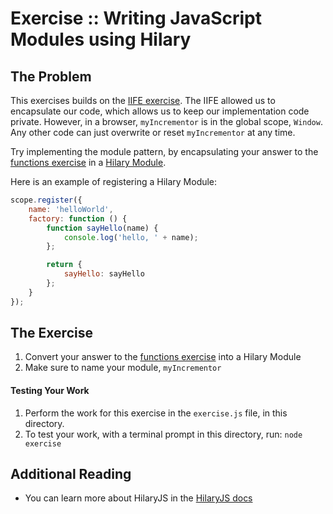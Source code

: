 Exercise :: Writing JavaScript Modules using Hilary
===================================================

## The Problem

This exercises builds on the [IIFE exercise](/losandes/heinz-95729-materials-2017/tree/master/week-1/20-iife). The IIFE allowed us to encapsulate our code, which allows us to keep our implementation code private. However, in a browser, `myIncrementor` is in the global scope, `Window`. Any other code can just overwrite or reset `myIncrementor` at any time.

Try implementing the module pattern, by encapsulating your answer to the [functions exercise](/losandes/heinz-95729-materials-2017/tree/master/week-1/10-functions) in a [Hilary Module](https://github.com/losandes/hilaryjs/blob/master/docs/Getting-Started---With-Node.md#defining-arrow-functions).

Here is an example of registering a Hilary Module:

```JavaScript
scope.register({
    name: 'helloWorld',
    factory: function () {
        function sayHello(name) {
            console.log('hello, ' + name);
        };

        return {
            sayHello: sayHello
        };
    }
});
```

## The Exercise

1. Convert your answer to the [functions exercise](/losandes/heinz-95729-materials-2017/tree/master/week-1/10-functions) into a Hilary Module
2. Make sure to name your module, `myIncrementor`

#### Testing Your Work

1. Perform the work for this exercise in the `exercise.js` file, in this directory.
2. To test your work, with a terminal prompt in this directory, run: `node exercise`

## Additional Reading

* You can learn more about HilaryJS in the [HilaryJS docs](https://github.com/losandes/hilaryjs/blob/master/docs/Getting-Started---With-Node.md)
